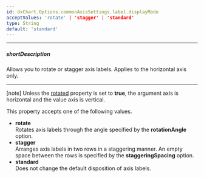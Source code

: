 ```yaml
---
id: dxChart.Options.commonAxisSettings.label.displayMode
acceptValues: 'rotate' | 'stagger' | 'standard'
type: String
default: 'standard'
---
```

---
##### shortDescription
Allows you to rotate or stagger axis labels. Applies to the horizontal axis only.

---
[note] Unless the [rotated](/api-reference/20%20Data%20Visualization%20Widgets/dxChart/1%20Configuration/rotated.md '/Documentation/ApiReference/UI_Components/dxChart/Configuration/#rotated') property is set to **true**, the argument axis is horizontal and the value axis is vertical.

This property accepts one of the following values.

- **rotate**      
Rotates axis labels through the angle specified by the **rotationAngle** option.
- **stagger**      
Arranges axis labels in two rows in a staggering manner. An empty space between the rows is specified by the **staggeringSpacing** option.
- **standard**      
Does not change the default disposition of axis labels.